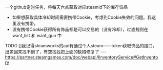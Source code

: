 一个github定时任务，将每天六点获取对应steamid下的库存饰品
- 如果想获取具体冷却时间需要携带Cookie，考虑到Cookie失效的问题。我这里没有携带。
- 没有携带Cookie获得所有饰品都是可以交易的（没有冷却），过滤规则在 want_list 和 want_gun 中



 TODO
[]我记得steamworks的api有通过个人steam——token获取饰品的接口，出差回来找不到了，有空找找把上面的缺陷修复了   --- https://partner.steamgames.com/doc/webapi/IInventoryService#GetInventory
